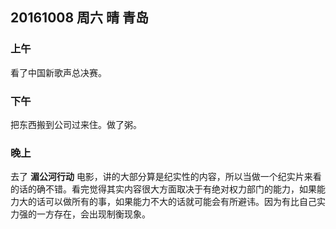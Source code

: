 ## 20161008 周六  晴  青岛

### 上午

看了中国新歌声总决赛。

### 下午

把东西搬到公司过来住。做了粥。

### 晚上

去了 __湄公河行动__ 电影，讲的大部分算是纪实性的内容，所以当做一个纪实片来看的话的确不错。看完觉得其实内容很大方面取决于有绝对权力部门的能力，如果能力大的话可以做所有的事，如果能力不大的话就可能会有所避讳。因为有比自己实力强的一方存在，会出现制衡现象。

 

